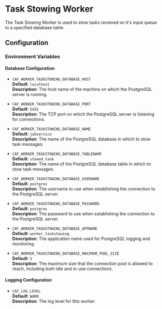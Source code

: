 # Task Stowing Worker

The Task Stowing Worker is used to stow tasks received on it's input queue to a specified database table.

## Configuration

### Environment Variables

#### Database Configuration

* `CAF_WORKER_TASKSTOWING_DATABASE_HOST`  
    **Default**: `localhost`  
    **Description**: The host name of the machine on which the PostgreSQL server is running.

* `CAF_WORKER_TASKSTOWING_DATABASE_PORT`  
    **Default**: `5432`  
    **Description**: The TCP port on which the PostgreSQL server is listening for connections.

* `CAF_WORKER_TASKSTOWING_DATABASE_NAME`  
    **Default**: `jobservice`  
    **Description**: The name of the PostgreSQL database in which to stow task messages.

* `CAF_WORKER_TASKSTOWING_DATABASE_TABLENAME`  
    **Default**: `stowed_task`  
    **Description**: The name of the PostgreSQL database table in which to stow task messages.

* `CAF_WORKER_TASKSTOWING_DATABASE_USERNAME`  
    **Default**: `postgres`  
    **Description**: The username to use when establishing the connection to the PostgreSQL server.

* `CAF_WORKER_TASKSTOWING_DATABASE_PASSWORD`  
    **Default**: `postgres`  
    **Description**: The password to use when establishing the connection to the PostgreSQL server.

* `CAF_WORKER_TASKSTOWING_DATABASE_APPNAME`  
    **Default**: `worker_taskstowing`  
    **Description**: The application name used for PostgreSQL logging and monitoring.

* `CAF_WORKER_TASKSTOWING_DATABASE_MAXIMUM_POOL_SIZE`  
    **Default**: `5`  
    **Description**: The maximum size that the connection pool is allowed to reach, including both idle and in-use connections.

#### Logging Configuration

* `CAF_LOG_LEVEL`  
    **Default**: `WARN`  
    **Description**: The log level for this worker.
